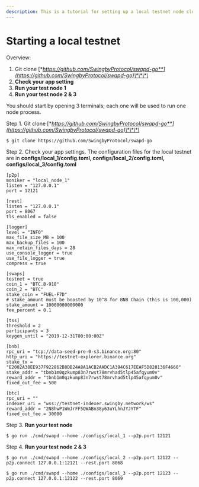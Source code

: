 ```yaml
---
description: This is a tutorial for setting up a local testnet node cluster (3 nodes)
---
```


# Starting a local testnet

Overview:

1. Git clone [**https://github.com/SwingbyProtocol/swapd-go**](https://github.com/SwingbyProtocol/swapd-go)\*\*\*\*
2. **Check your app setting**
3. **Run your test node 1**
4. **Run your test node 2 & 3**

You should start by opening 3 terminals; each one will be used to run one node process. 

Step 1. Git clone [**https://github.com/SwingbyProtocol/swapd-go**](https://github.com/SwingbyProtocol/swapd-go)\*\*\*\*

```text
$ git clone https://github.com/SwingbyProtocol/swapd-go
```

Step 2. Check your app settings. The configuration files for the local testnet are in **configs/local\_1/config.toml, configs/local\_2/config.toml, configs/local\_3/config.toml**

```text
[p2p]
moniker = "local_node_1"
listen = "127.0.0.1"
port = 12121

[rest]
listen = "127.0.0.1"
port = 8067
tls_enabled = false

[logger]
level = "INFO"
max_file_size_MB = 100
max_backup_files = 100
max_retain_files_days = 28
use_console_logger = true
use_file_logger = true
compress = true

[swaps]
testnet = true
coin_1 = "BTC.B-918"
coin_2 = "BTC"
stake_coin = "FUEL-F7D"
# stake_amount must be boosted by 10^8 for BNB Chain (this is 100,000)
stake_amount = 10000000000000
fee_percent = 0.1

[tss]
threshold = 2
participants = 3
keygen_until = "2019-12-31T00:00:00Z"

[bnb]
rpc_uri = "tcp://data-seed-pre-0-s3.binance.org:80"
http_uri = "https://testnet-explorer.binance.org"
stake_tx = "E2082A38EE937F922862B8DB24A8A1ACB2AADC1A394C617EEAF5D828136F4660"
stake_addr = "tbnb1m0qzkump83n7rwst78mrvhad5tlp45afqyum0v"
reward_addr = "tbnb1m0qzkump83n7rwst78mrvhad5tlp45afqyum0v"
fixed_out_fee = 500

[btc]
rpc_uri = ""
indexer_uri = "wss://testnet-indexer.swingby.network/ws"
reward_addr = "2N8hwP1WmJrFF5QWABn38y63uYLhnJYJYTF"
fixed_out_fee = 30000
```

Step 3. **Run your test node**

```text
$ go run ./cmd/swapd --home ./configs/local_1 --p2p.port 12121
```

Step 4. **Run your test node 2 & 3**

```text
$ go run ./cmd/swapd --home ./configs/local_2 --p2p.port 12122 --p2p.connect 127.0.0.1:12121 --rest.port 8068
```

```text
$ go run ./cmd/swapd --home ./configs/local_3 --p2p.port 12123 --p2p.connect 127.0.0.1:12122 --rest.port 8069
```



